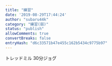 ```yaml
---
title: "練習"
date: '2019-08-29T17:44:24'
author: "subaru44k"
category: "練習(弱)"
status: "publish"
allowComments: true
convertBreaks: false
entryHash: "d6c33571b47e455c162b5434c9775b97"
---
```

トレッドミル
30分ジョグ
